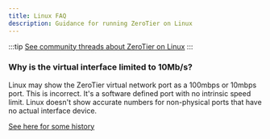 ```yaml
---
title: Linux FAQ
description: Guidance for running ZeroTier on Linux
---
```


:::tip
[See community threads about ZeroTier on Linux](https://discuss.zerotier.com/search?q=linux)
:::

### Why is the virtual interface limited to 10Mb/s?

Linux may show the ZeroTier virtual network port as a 100mbps or 10mbps port. This is incorrect. It's a software defined port with no intrinsic speed limit. Linux doesn't show accurate numbers for non-physical ports that have no actual interface device.

[See here for some history](https://www.phoronix.com/news/Linux-TUN-Driver-1000x)